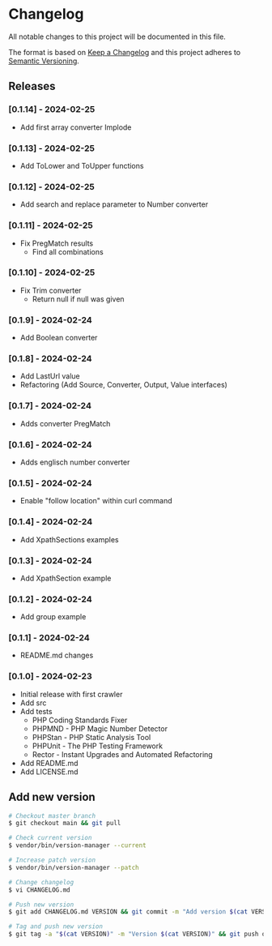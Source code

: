 # Changelog

All notable changes to this project will be documented in this file.

The format is based on [Keep a Changelog](http://keepachangelog.com/en/1.0.0/)
and this project adheres to [Semantic Versioning](http://semver.org/spec/v2.0.0.html).

## Releases

### [0.1.14] - 2024-02-25

* Add first array converter Implode

### [0.1.13] - 2024-02-25

* Add ToLower and ToUpper functions

### [0.1.12] - 2024-02-25

* Add search and replace parameter to Number converter

### [0.1.11] - 2024-02-25

* Fix PregMatch results
  * Find all combinations

### [0.1.10] - 2024-02-25

* Fix Trim converter
  * Return null if null was given

### [0.1.9] - 2024-02-24

* Add Boolean converter

### [0.1.8] - 2024-02-24

* Add LastUrl value
* Refactoring (Add Source, Converter, Output, Value interfaces)

### [0.1.7] - 2024-02-24

* Adds converter PregMatch

### [0.1.6] - 2024-02-24

* Adds englisch number converter

### [0.1.5] - 2024-02-24

* Enable "follow location" within curl command

### [0.1.4] - 2024-02-24

* Add XpathSections examples

### [0.1.3] - 2024-02-24

* Add XpathSection example

### [0.1.2] - 2024-02-24

* Add group example

### [0.1.1] - 2024-02-24

* README.md changes

### [0.1.0] - 2024-02-23

* Initial release with first crawler
* Add src
* Add tests
  * PHP Coding Standards Fixer
  * PHPMND - PHP Magic Number Detector
  * PHPStan - PHP Static Analysis Tool
  * PHPUnit - The PHP Testing Framework
  * Rector - Instant Upgrades and Automated Refactoring
* Add README.md
* Add LICENSE.md

## Add new version

```bash
# Checkout master branch
$ git checkout main && git pull

# Check current version
$ vendor/bin/version-manager --current

# Increase patch version
$ vendor/bin/version-manager --patch

# Change changelog
$ vi CHANGELOG.md

# Push new version
$ git add CHANGELOG.md VERSION && git commit -m "Add version $(cat VERSION)" && git push

# Tag and push new version
$ git tag -a "$(cat VERSION)" -m "Version $(cat VERSION)" && git push origin "$(cat VERSION)"
```
